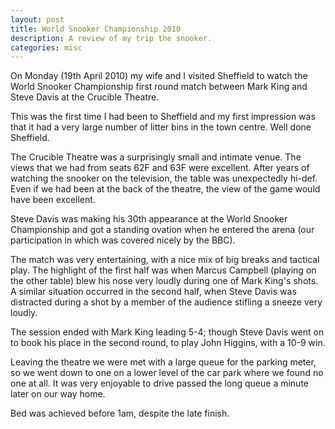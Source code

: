 ```yaml
---
layout: post
title: World Snooker Championship 2010
description: A review of my trip the snooker.
categories: misc
---
```

On Monday (19th April 2010) my wife and I visited Sheffield to watch the World Snooker Championship first round match between Mark King and Steve Davis at the Crucible Theatre.

This was the first time I had been to Sheffield and my first impression was that it had a very large number of litter bins in the town centre.  Well done Sheffield.

The Crucible Theatre was a surprisingly small and intimate venue.  The views that we had from seats 62F and 63F were excellent.  After years of watching the snooker on the television, the table was unexpectedly hi-def.  Even if we had been at the back of the theatre, the view of the game would have been excellent.

Steve Davis was making his 30th appearance at the World Snooker Championship and got a standing ovation when he entered the arena (our participation in which was covered nicely by the BBC).

The match was very entertaining, with a nice mix of big breaks and tactical play.  The highlight of the first half was when Marcus Campbell (playing on the other table) blew his nose very loudly during one of Mark King's shots.  A similar situation occurred in the second half, when Steve Davis was distracted during a shot by a member of the audience stifling a sneeze very loudly.

The session ended with Mark King leading 5-4; though Steve Davis went on to book his place in the second round, to play John Higgins, with a 10-9 win.

Leaving the theatre we were met with a large queue for the parking meter, so we went down to one on a lower level of the car park where we found no one at all.  It was very enjoyable to drive passed the long queue a minute later on our way home.

Bed was achieved before 1am, despite the late finish.

